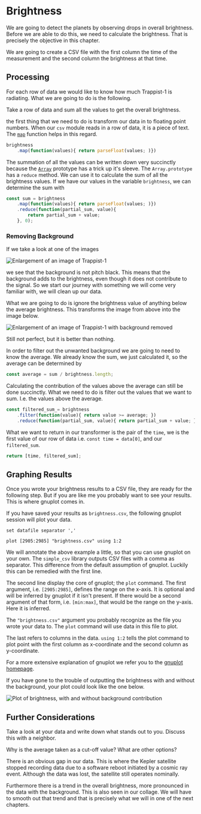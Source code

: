 # Brightness
We are going to detect the planets by observing drops in overall brightness.
Before we are able to do this, we need to calculate the brightness. That is
precisely the objective in this chapter.

We are going to create a CSV file with the first column the time of the
measurement and the second column the brightness at that time.

## Processing
For each row of data we would like to know how much Trappist-1 is radiating.
What we are going to do is the following.

Take a row of data and sum all the values to get the overall brightness.

the first thing that we need to do is transform our data in to floating point
numbers. When our `csv` module reads in a row of data, it is a piece of text.
The
[`map`](https://developer.mozilla.org/en-US/docs/Web/JavaScript/Reference/Global_Objects/Array/map)
function helps in this regard. 

```javascript
brightness
    .map(function(values){ return parseFloat(values; )})
```

The summation of all the values can be written down very succinctly because the
[`Array`](https://developer.mozilla.org/en-US/docs/Web/JavaScript/Reference/Global_Objects/Array/prototype)
prototype has a trick up it's sleeve. The `Array.prototype` has a `reduce` method. We
can use it to calculate the sum of all the brightness values. If we have our values
in the variable `brightness`, we can determine the sum with 

```javascript
const sum = brightness
    .map(function(values){ return parseFloat(values; )})
    .reduce(function(partial_sum, value){
        return partial_sum + value;
    }, 0);
```

### Removing Background
If we take a look at one of the images

![Enlargement of an image of Trappist-1](image/trappist-1.0.large.png)

we see that the background is not pitch black. This means that the background
adds to the brightness, even though it does not contribute to the signal. So we
start our journey with something we will come very familiar with, we will clean
up our data.

What we are going to do is ignore the brightness value of anything below the
average brightness. This transforms the image from above into the image below.

![Enlargement of an image of Trappist-1 with background removed](image/trappist-1.0.nobg.large.png)

Still not perfect, but it is better than nothing.

In order to filter out the unwanted background we are going to need to know the
average. We already know the sum, we just calculated it, so the average can be
determined by

```javascript
const average = sum / brightness.length;
```

Calculating the contribution of the values above the average can still be done
succinctly. What we need to do is filter out the values that we want to sum.
I.e. the values above the average.

```javascript
const filtered_sum_= brightness
    .filter(function(value){ return value >= average; })
    .reduce(function(partial_sum, value){ return partial_sum + value; }, 0);
```

What we want to return in our transformer is the pair of the `time`, we is the
first value of our row of data i.e. `const time = data[0]`, and our
`filtered_sum`.

```javascript
return [time, filtered_sum];
```

## Graphing Results
Once you wrote your brightness results to a CSV file, they are ready for the
following step. But if you are like me you probably want to see your results.
This is where gnuplot comes in.

If you have saved your results as `brightness.csv`, the following gnuplot
session will plot your data.

```
set datafile separator ','

plot [2905:2985] "brightness.csv" using 1:2
```

We will annotate the above example a little, so that you can use gnuplot on your
own. The `simple_csv` library outputs CSV files with a comma as separator. This
difference from the default assumption of gnuplot. Luckily this can be remedied
with the first line.

The second line display the core of gnuplot; the `plot` command. The first
argument, i.e. `[2905:2985]`, defines the range on the x-axis. It is optional
and will be inferred by gnuplot if it isn't present. If there would be a second
argument of that form, i.e. `[min:max]`, that would be the range on the y-axis.
Here it is inferred.

The `"brightness.csv"` argument you probably recognize as the file you wrote
your data to. The `plot` command will use data in this file to plot.

The last refers to columns in the data. `using 1:2` tells the plot command to
plot point with the first column as x-coordinate and the second column as
y-coordinate.

For a more extensive explanation of gnuplot we refer you to the 
[gnuplot homepage](http://www.gnuplot.info/).

If you have gone to the trouble of outputting the brightness with and without
the background, your plot could look like the one below.

![Plot of brightness, with and without background contribution](image/brightness-both.png)

## Further Considerations
Take a look at your data and write down what stands out to you. Discuss this
with a neighbor.

Why is the average taken as a cut-off value? What are other options? 

There is an obvious gap in our data. This is where the Kepler satellite stopped
recording data due to a software reboot initiated by a cosmic ray event.
Although the data was lost, the satellite still operates nominally.

Furthermore there is a trend in the overall brightness, more pronounced in the
data with the background. This is also seen in our collage. We will have to
smooth out that trend and that is precisely what we will in one of the next chapters.
